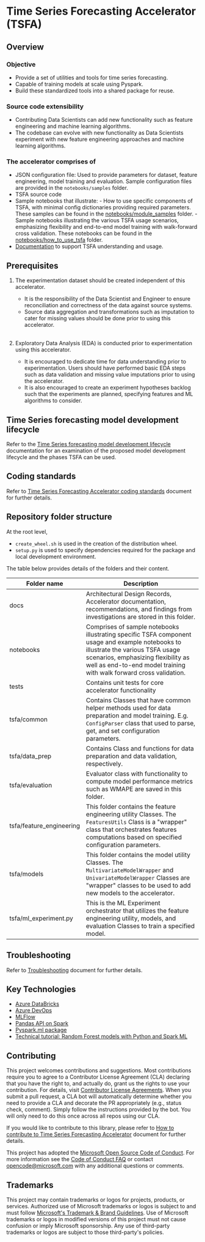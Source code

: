 # Time Series Forecasting Accelerator (TSFA)

## Overview

### Objective

- Provide a set of utilities and tools for time series forecasting.
- Capable of training models at scale using Pyspark.
- Build these standardized tools into a shared package for reuse.

### Source code extensibility

- Contributing Data Scientists can add new functionality such as feature engineering and machine learning algorithms.
- The codebase can evolve with new functionality as Data Scientists experiment with new feature engineering approaches and machine learning algorithms.

### The accelerator comprises of

- JSON configuration file: Used to provide parameters for dataset, feature engineering, model training and evaluation. Sample configuration files are provided in the `notebooks/samples` folder.
- TSFA source code
- Sample notebooks that illustrate:
        - How to use specific components of TSFA, with minimal config dictionaries providing required parameters. These samples can be found in the [notebooks/module_samples](notebooks/module_samples) folder.
        - Sample notebooks illustrating the various TSFA usage scenarios, emphasizing flexibility and end-to-end model training with walk-forward cross validation. These notebooks can be found in the [notebooks/how_to_use_tsfa](notebooks/how_to_use_tsfa) folder.
- [Documentation](docs) to support TSFA understanding and usage.

## Prerequisites

1. The experimentation dataset should be created independent of this accelerator.
    - It is the responsibility of the Data Scientist and Engineer to ensure reconciliation and correctness of the data against source systems.
    - Source data aggregation and transformations such as imputation to cater for missing values should be done prior to using this accelerator.<br><br>

2. Exploratory Data Analysis (EDA) is conducted prior to experimentation using this accelerator.
    - It is encouraged to dedicate time for data understanding prior to experimentation. Users should have performed basic EDA steps such as data validation and missing value imputations prior to using the accelerator.
    - It is also encouraged to create an experiment hypotheses backlog such that the experiments are planned, specifying features and ML algorithms to consider.

## Time Series forecasting model development lifecycle

Refer to the [Time Series forecasting model development lifecycle](docs/ml_lifecycle.md) documentation for an examination of the proposed model development lifecycle and the phases TSFA can be used.

## Coding standards

Refer to [Time Series Forecasting Accelerator coding standards](docs/coding_standards.md) document for further details.

## Repository folder structure

At the root level,

- `create_wheel.sh` is used in the creation of the distribution wheel.
- `setup.py` is used to specify dependencies required for the package and local development environment.

The table below provides details of the folders and their content.

| Folder name | Description |
|-|-|
| docs | Architectural Design Records, Accelerator documentation, recommendations, and findings from investigations are stored in this folder.|
| notebooks | Comprises of sample notebooks illustrating specific TSFA component usage and example notebooks to illustrate the various TSFA usage scenarios, emphasizing flexibility as well as end-to-end model training with walk forward cross validation.|
| tests | Contains unit tests for core accelerator functionality
| tsfa/common | Contains Classes that have common helper methods used for data preparation and model training. E.g. `ConfigParser` class that used to parse, get, and set configuration parameters.|
| tsfa/data_prep | Contains Class and functions for data preparation and data validation, respectively.|
| tsfa/evaluation | Evaluator class with functionality to compute model performance metrics such as WMAPE are saved in this folder.|
| tsfa/feature_engineering | This folder contains the feature engineering utility Classes. The `FeaturesUtils` Class is a "wrapper" class that orchestrates features computations based on specified configuration parameters. |
| tsfa/models | This folder contains the model utility Classes. The `MultivariateModelWrapper` and `UnivariateModelWrapper` Classes are "wrapper" classes to be used to add new models to the accelerator. |
| tsfa/ml_experiment.py | This is the ML Experiment orchestrator that utilizes the feature engineering utility, models, and evaluation Classes to train a specified model.

## Troubleshooting

Refer to [Troubleshooting](docs/troubleshooting.md) document for further details.

## Key Technologies

- [Azure DataBricks](https://azure.microsoft.com/en-us/services/databricks/)
- [Azure DevOps](https://azure.microsoft.com/en-us/services/devops/)
- [MLFlow](https://mlflow.org/)
- [Pandas API on Spark](https://spark.apache.org/docs/latest/api/python/user_guide/pandas_on_spark/index.html)
- [Pyspark.ml package](https://spark.apache.org/docs/2.3.0/api/python/pyspark.ml.html)
- [Technical tutorial: Random Forest models with Python and Spark ML](https://www.silect.is/blog/random-forest-models-in-spark-ml/)

## Contributing

This project welcomes contributions and suggestions. Most contributions require you to agree to a Contributor License Agreement (CLA) declaring that you have the right to, and actually do, grant us the rights to use your contribution. For details, visit [Contributor License Agreements](https://cla.opensource.microsoft.com). When you submit a pull request, a CLA bot will automatically determine whether you need to provide a CLA and decorate the PR appropriately (e.g., status check, comment). Simply follow the instructions provided by the bot. You will only need to do this once across all repos using our CLA.

If you would like to contribute to this library, please refer to [How to contribute to Time Series Forecasting Accelerator](CONTRIBUTING.md) document for further details.

This project has adopted the [Microsoft Open Source Code of Conduct](https://opensource.microsoft.com/codeofconduct/).
For more information see the [Code of Conduct FAQ](https://opensource.microsoft.com/codeofconduct/faq/) or
contact [opencode@microsoft.com](mailto:opencode@microsoft.com) with any additional questions or comments.

## Trademarks

This project may contain trademarks or logos for projects, products, or services. Authorized use of Microsoft
trademarks or logos is subject to and must follow
[Microsoft's Trademark & Brand Guidelines](https://www.microsoft.com/en-us/legal/intellectualproperty/trademarks/usage/general).
Use of Microsoft trademarks or logos in modified versions of this project must not cause confusion or imply Microsoft sponsorship.
Any use of third-party trademarks or logos are subject to those third-party's policies.
